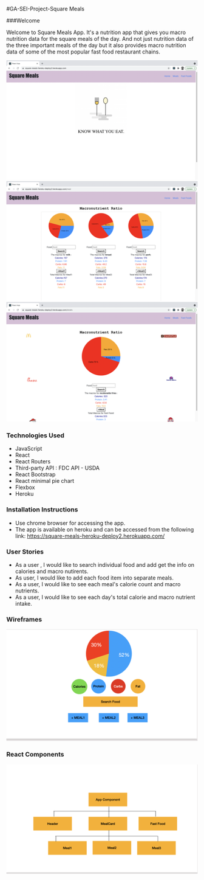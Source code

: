 #GA-SEI-Project-Square Meals

###Welcome

Welcome to Square Meals App. It's a nutrition app that gives you macro nutrition data for the square meals of the day. And not just nutrition data of the three important meals of the day but it also provides macro nutrition data of some of the most popular fast food restaurant chains.

![](src/images/square_meals_3.png)
![](src/images/square_meals_1.png)
![](src/images/square_meals_2.png)

### Technologies Used

- JavaScript
- React
- React Routers
- Third-party API : FDC API - USDA
- React Bootstrap
- React minimal pie chart
- Flexbox
- Heroku

### Installation Instructions

- Use chrome browser for accessing the app.
- The app is available on heroku and can be accessed from the following link:
  https://square-meals-heroku-deploy2.herokuapp.com/

### User Stories

- As a user , I would like to search individual food and add get the info on calories and macro nutirents.
- As user, I would like to add each food item into separate meals.
- As a user, I would like to see each meal's calorie count and macro nutrients.
- As a user, I would like to see each day's total calorie and macro nutrient intake.

### Wireframes

![](src/images/project2_wireframes.png)

### React Components

![](src/images/square_meals_4.png)
